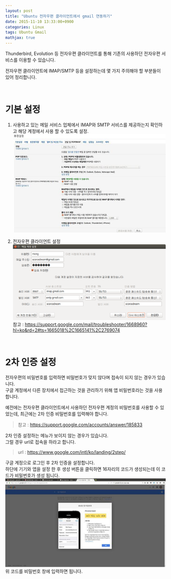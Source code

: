 ```yaml
---
layout: post
title: "Ubuntu 전자우편 클라이언트에서 gmail 연동하기"
date: 2015-11-10 13:33:00+0900
categories: Linux
tags: Ubuntu Gmail
mathjax: true
---
```


Thunderbird, Evolution 등 전자우편 클라이언트를 통해 기존의 사용하던 전자우편 서비스를 이용할 수 있습니다.

전자우편 클라이언트에 IMAP/SMTP 등을 설정하는데 몇 가지 주의해야 할 부분들이 있어 정리합니다.

<br>

# 기본 설정
1. 사용하고 있는 메일 서비스 업체에서 IMAP와 SMTP 서비스를 제공하는지 확인하고 해당 계정에서 사용 할 수 있도록 설정.
![img](/resource/2015/20151110/20151110-gmail-async-1.png)

2. 전자우편 클라이언트 설정
![img](/resource/2015/20151110/20151110-gmail-async-2.png)
참고 : https://support.google.com/mail/troubleshooter/1668960?hl=ko&rd=2#ts=1665018%2C1665141%2C2769074

<br>

# 2차 인증 설정
전자우편의 비밀번호를 입력하면 비밀번호가 맞지 않다며 접속이 되지 않는 경우가 있습니다.  
구글 계정에서 다른 장치에서 접근하는 것을 관리하기 위해 앱 비밀번호라는 것을 사용합니다.

예전에는 전자우편 클라이언트에서 사용하던 전자우편 계정의 비밀번호를 사용할 수 있었는데, 최근에는 2차 인증 비밀번호를 입력해야 합니다.

> 참고 : https://support.google.com/accounts/answer/185833

2차 인증 설정하는 메뉴가 보이지 않는 경우가 있습니다.  
그럴 경우 url로 접속을 하라고 합니다.  
> url : https://www.google.com/intl/ko/landing/2step/

구글 계정으로 로그인 후 2차 인증을 설정합니다.  
하단에 기기와 앱을 설정 한 후 생성 버튼을 클릭하면 16자리의 코드가 생성되는데 이 코드가 비밀번호가 생성 됩니다.  
![img](/resource/2015/20151110/20151110-gmail-async-3.png)  
위 코드를 비밀번호 창에 입력하면 됩니다.  
